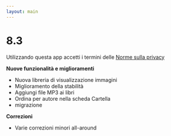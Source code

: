 ```yaml
---
layout: main
---
```


# 8.3

Utilizzando questa app accetti i termini delle [Norme sulla privacy](/PrivacyPolicy/it)

**Nuove funzionalità e miglioramenti**

* Nuova libreria di visualizzazione immagini
* Miglioramento della stabilità
* Aggiungi file MP3 ai libri
* Ordina per autore nella scheda Cartella
* migrazione

**Correzioni**
* Varie correzioni minori all-around

